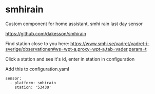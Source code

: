 # smhirain
Custom component for home assistant, smhi rain last day sensor

https://github.com/dakesson/smhirain

Find station close to you here:
https://www.smhi.se/vadret/vadret-i-sverige/observationer#ws=wpt-a,proxy=wpt-a,tab=vader,param=t

Click a station and see it's id, enter in station in configuration

Add this to configuration.yaml
```
sensor:
  - platform: smhirain
    station: '53430'
```
